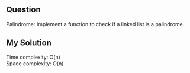 ## Question
Palindrome: Implement a function to check if a linked list is a palindrome. 

## My Solution
Time complexity: O(n)<br>
Space complexity: O(n)
